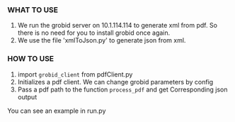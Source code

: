 ### WHAT TO USE

1. We run the grobid server on 10.1.114.114 to generate xml from pdf. So there is no need for you to install grobid once again.
2. We use the file 'xmlToJson.py' to generate json from xml.


### HOW TO USE

1. import `grobid_client` from pdfClient.py
2. Initializes a pdf client. We can change grobid parameters by config
3. Pass a pdf path to the function `process_pdf` and get Corresponding json output

You can see an example in run.py

